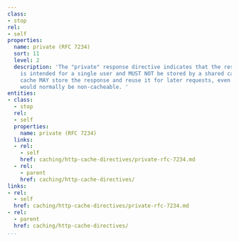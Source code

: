 ```yaml
---
class:
- stop
rel:
- self
properties:
  name: private (RFC 7234)
  sort: 11
  level: 2
  description: 'The "private" response directive indicates that the response message
    is intended for a single user and MUST NOT be stored by a shared cache. A private
    cache MAY store the response and reuse it for later requests, even if the response
    would normally be non-cacheable. '
entities:
- class:
  - stop
  rel:
  - self
  properties:
    name: private (RFC 7234)
  links:
  - rel:
    - self
    href: caching/http-cache-directives/private-rfc-7234.md
  - rel:
    - parent
    href: caching/http-cache-directives/
links:
- rel:
  - self
  href: caching/http-cache-directives/private-rfc-7234.md
- rel:
  - parent
  href: caching/http-cache-directives/
...
```

